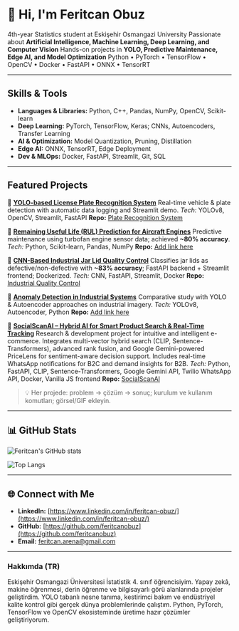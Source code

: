 # 👋 Hi, I'm Feritcan Obuz

4th-year Statistics student at Eskişehir Osmangazi University
Passionate about **Artificial Intelligence, Machine Learning, Deep Learning, and Computer Vision**
Hands-on projects in **YOLO, Predictive Maintenance, Edge AI, and Model Optimization**
Python • PyTorch • TensorFlow • OpenCV • Docker • FastAPI • ONNX • TensorRT

---

## Skills & Tools

* **Languages & Libraries:** Python, C++, Pandas, NumPy, OpenCV, Scikit-learn
* **Deep Learning:** PyTorch, TensorFlow, Keras; CNNs, Autoencoders, Transfer Learning
* **AI & Optimization:** Model Quantization, Pruning, Distillation
* **Edge AI:** ONNX, TensorRT, Edge Deployment
* **Dev & MLOps:** Docker, FastAPI, Streamlit, Git, SQL

---

## Featured Projects

🔹 **[YOLO-based License Plate Recognition System](#)**
Real-time vehicle & plate detection with automatic data logging and Streamlit demo.
*Tech:* YOLOv8, OpenCV, Streamlit, FastAPI
**Repo:** [Plate Recognition System](https://github.com/feritcanobuz/Plate-Recognition-System)

🔹 **[Remaining Useful Life (RUL) Prediction for Aircraft Engines](#)**
Predictive maintenance using turbofan engine sensor data; achieved **\~80% accuracy**.
*Tech:* Python, Scikit-learn, Pandas, NumPy
**Repo:** [Add link here](#)

🔹 **[CNN-Based Industrial Jar Lid Quality Control](#)**
Classifies jar lids as defective/non-defective with **\~83% accuracy**; FastAPI backend + Streamlit frontend; Dockerized.
*Tech:* CNN, FastAPI, Streamlit, Docker
**Repo:** [Industrial Quality Control](https://github.com/feritcanobuz/-kavanoz-kapagi-kalite-kontrol-sistemi)

🔹 **[Anomaly Detection in Industrial Systems](#)**
Comparative study with YOLO & Autoencoder approaches on industrial imagery.
*Tech:* YOLOv8, Autoencoder, Python
**Repo:** [Add link here](#)

🔹 **[SocialScanAI – Hybrid AI for Smart Product Search & Real-Time Tracking](#)**
Research & development project for intuitive and intelligent e-commerce. Integrates multi-vector hybrid search (CLIP, Sentence-Transformers), advanced rank fusion, and Google Gemini-powered PriceLens for sentiment-aware decision support. Includes real-time WhatsApp notifications for B2C and demand insights for B2B.
*Tech:* Python, FastAPI, CLIP, Sentence-Transformers, Google Gemini API, Twilio WhatsApp API, Docker, Vanilla JS frontend
**Repo:** [SocialScanAI](https://github.com/feritcanobuz/SocialScanAI)

> 💡 Her projede: problem → çözüm → sonuç; kurulum ve kullanım komutları; görsel/GIF ekleyin.

---

## 📊 GitHub Stats

![Feritcan's GitHub stats](https://github-readme-stats.vercel.app/api?username=feritcanobuz\&show_icons=true\&theme=radical)

![Top Langs](https://github-readme-stats.vercel.app/api/top-langs/?username=feritcanobuz\&layout=compact\&theme=radical)

---

## 🌐 Connect with Me

* **LinkedIn:** [https://www.linkedin.com/in/feritcan-obuz/](https://www.linkedin.com/in/feritcan-obuz/)
* **GitHub:** [https://github.com/feritcanobuz](https://github.com/feritcanobuz)
* **Email:** [feritcan.arena@gmail.com](mailto:feritcan.arena@gmail.com)

---

###  Hakkımda (TR)

Eskişehir Osmangazi Üniversitesi İstatistik 4. sınıf öğrencisiyim. Yapay zekâ, makine öğrenmesi, derin öğrenme ve bilgisayarlı görü alanlarında projeler geliştirdim. YOLO tabanlı nesne tanıma, kestirimci bakım ve endüstriyel kalite kontrol gibi gerçek dünya problemlerinde çalıştım. Python, PyTorch, TensorFlow ve OpenCV ekosisteminde üretime hazır çözümler geliştiriyorum.
